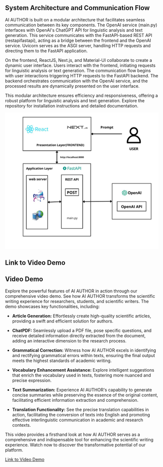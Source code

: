 ## System Architecture and Communication Flow

AI AUTHOR is built on a modular architecture that facilitates seamless communication between its key components. The OpenAI service (main.py) interfaces with OpenAI's ChatGPT API for linguistic analysis and text generation. This service communicates with the FastAPI-based REST API (restapifastapi), acting as a bridge between the frontend and the OpenAI service. Uvicorn serves as the ASGI server, handling HTTP requests and directing them to the FastAPI application.

On the frontend, ReactJS, Next.js, and Material-UI collaborate to create a dynamic user interface. Users interact with the frontend, initiating requests for linguistic analysis or text generation. The communication flow begins with user interactions triggering HTTP requests to the FastAPI backend. The backend orchestrates communication with the OpenAI service, and the processed results are dynamically presented on the user interface.

This modular architecture ensures efficiency and responsiveness, offering a robust platform for linguistic analysis and text generation. Explore the repository for installation instructions and detailed documentation.

![Project Architecture](https://github.com/AyaElAmari/AI_AUTHOR_FINAL_PROJECT/blob/main/architecture_AI_Author.png)

## Link to Video Demo

## Video Demo

Explore the powerful features of AI AUTHOR in action through our comprehensive video demo. See how AI AUTHOR transforms the scientific writing experience for researchers, students, and scientific writers. The demo showcases key functionalities, including:

- **Article Generation:** Effortlessly create high-quality scientific articles, providing a swift and efficient solution for authors.
  
- **ChatPDF:** Seamlessly upload a PDF file, pose specific questions, and receive detailed information directly extracted from the document, adding an interactive dimension to the research process.

- **Grammatical Correction:** Witness how AI AUTHOR excels in identifying and rectifying grammatical errors within texts, ensuring the final output meets the highest standards of academic writing.

- **Vocabulary Enhancement Assistance:** Explore intelligent suggestions that enrich the vocabulary used in texts, fostering more nuanced and precise expression.

- **Text Summarization:** Experience AI AUTHOR's capability to generate concise summaries while preserving the essence of the original content, facilitating efficient information extraction and comprehension.

- **Translation Functionality:** See the precise translation capabilities in action, facilitating the conversion of texts into English and promoting effective interlinguistic communication in academic and research contexts.

This video provides a firsthand look at how AI AUTHOR serves as a comprehensive and indispensable tool for enhancing the scientific writing experience. Watch now to discover the transformative potential of our platform.


[Link to Video Demo](https://drive.google.com/file/d/1YV13-MRoontcunXIbTmx0Xpa_E-Bb5q8/view?usp=drive_link)
